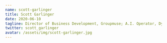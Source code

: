 ```yaml
---
name: scott-garlinger
title: Scott Garlinger
date: 2020-06-10
tagline: Director of Business Development, Groupmuse; A.I. Operator, Dynasty
twitter: scott_garlinger
avatar: /assets/img/scott-garlinger.jpg
---
```

